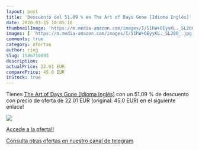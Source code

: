 ```yaml
---
layout: post
title: 'Descuento del 51.09 % en The Art of Days Gone [Idioma Inglés]'
date: 2020-03-15 10:05:10
thumbnailImage: 'https://m.media-amazon.com/images/I/51hW+OEyyKL._SL200_.jpg'
images: [ 'https://m.media-amazon.com/images/I/51hW+OEyyKL._SL200_.jpg' ]
comments: true
category: ofertas
author: ring
slug: 1506710093
description:
actualPrice: 22.01 EUR
comparePrice: 45.0 EUR
inStock: true
---
```


Tienes [The Art of Days Gone [Idioma Inglés]](https://www.amazon.com/dp/1506710093/?tag=redken08-20) con un 51.09 % de descuento con precio de oferta de 22.01 EUR (original: 45.0 EUR) en el siguiente enlace!

[![](https://m.media-amazon.com/images/I/51hW+OEyyKL._SL200_.jpg)](https://www.amazon.com/dp/1506710093/?tag=redken08-20)

[Accede a la oferta!!](https://www.amazon.com/dp/1506710093/?tag=redken08-20)

[Consulta otras ofertas en nuestro canal de telegram](https://t.me/s/ofertas25)
